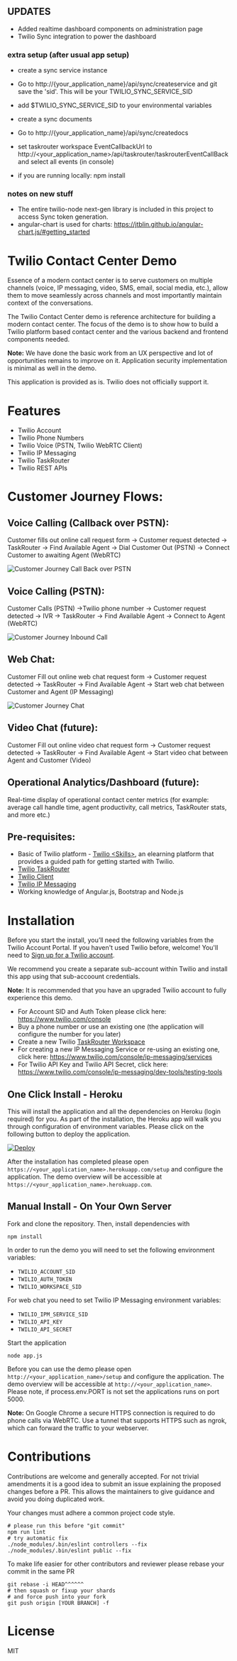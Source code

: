 ## UPDATES
* Added realtime dashboard components on administration page
* Twilio Sync integration to power the dashboard

### extra setup (after usual app setup)
* create a sync service instance
 * Go to http://{your_application_name}/api/sync/createservice and git save the 'sid'.  This will be your TWILIO_SYNC_SERVICE_SID
* add $TWILIO_SYNC_SERVICE_SID to your environmental variables
* create a sync documents
 * Go to http://{your_application_name}/api/sync/createdocs
* set taskrouter workspace EventCallbackUrl to http://<your_application_name>/api/taskrouter/taskrouterEventCallBack and select all events (in console)

* if you are running locally: npm install


### notes on new stuff
* The entire twilio-node next-gen library is included in this project to access Sync token generation.
* angular-chart is used for charts: https://jtblin.github.io/angular-chart.js/#getting_started


# Twilio Contact Center Demo
Essence of a modern contact center is to serve customers on multiple channels (voice, IP messaging, video, SMS, email, social media, etc.), allow them to move seamlessly across channels and most importantly maintain context of the conversations.

The Twilio Contact Center demo is reference architecture for building a modern contact center. The focus of the demo is to show how to build a Twilio platform based contact center and the various backend and frontend components needed.

**Note:** We have done the basic work from an UX perspective and lot of opportunities remains to improve on it. Application security implementation is minimal as well in the demo.

This application is provided as is.  Twilio does not officially support it.

# Features
* Twilio Account
* Twilio Phone Numbers
* Twilio Voice (PSTN, Twilio WebRTC Client)
* Twilio IP Messaging
* Twilio TaskRouter
* Twilio REST APIs

# Customer Journey Flows:
## Voice Calling (Callback over PSTN):
Customer fills out online call request form -> Customer request detected -> TaskRouter -> Find Available Agent -> Dial Customer Out (PSTN) -> Connect Customer to awaiting Agent (WebRTC)

![Customer Journey Call Back over PSTN](contact_center_flow_call_back.png)

## Voice Calling (PSTN):
Customer Calls (PSTN) ->Twilio phone number -> Customer request detected -> IVR -> TaskRouter -> Find Available Agent -> Connect to Agent (WebRTC)

![Customer Journey Inbound Call](contact_center_flow_inbound.png)

## Web Chat:
Customer Fill out online web chat request form -> Customer request detected -> TaskRouter -> Find Available Agent -> Start web chat between Customer and Agent (IP Messaging)

![Customer Journey Chat](contact_center_flow_chat.png)

## Video Chat (future):
Customer Fill out online video chat request form -> Customer request detected -> TaskRouter -> Find Available Agent -> Start video chat between Agent and Customer (Video)

## Operational Analytics/Dashboard (future):
Real-time display of operational contact center metrics (for example: average call handle time, agent productivity, call metrics, TaskRouter stats, and more etc.)

## Pre-requisites:
* Basic of Twilio platform - [Twilio \<Skills\>](https://twilio.radicalskills.com/), an elearning platform that provides a guided path for getting started with Twilio.
* [Twilio TaskRouter](https://www.twilio.com/docs/quickstart/ruby/taskrouter)
* [Twilio Client](https://www.twilio.com/docs/quickstart/ruby/client)
* [Twilio IP Messaging](https://www.twilio.com/docs/api/ip-messaging/guides/quickstart-js)
* Working knowledge of Angular.js, Bootstrap and Node.js

# Installation

Before you start the install, you’ll need the following variables from the Twilio Account Portal. If you haven't used Twilio before, welcome! You'll need to [Sign up for a Twilio account](https://www.twilio.com/try-twilio).

We recommend you create a separate sub-account within Twilio and install this app using that sub-accoount credentials.

**Note:** It is recommended that you have an upgraded Twilio account to fully experience this demo.

* For Account SID and Auth Token please click here:  https://www.twilio.com/console
* Buy a phone number or use an existing one (the application will configure the number for you later)
* Create a new Twilio [TaskRouter Workspace](https://www.twilio.com/user/account/taskrouter/workspaces)
* For creating a new IP Messaging Service or re-using an existing one, click here: https://www.twilio.com/console/ip-messaging/services
* For Twilio API Key and Twilio API Secret, click here: https://www.twilio.com/console/ip-messaging/dev-tools/testing-tools

## One Click Install - Heroku

This will install the application and all the dependencies on Heroku (login required) for you. As part of the installation, the Heroku app will walk you through configuration of environment variables.  Please click on the following button to deploy the application.

[![Deploy](https://www.herokucdn.com/deploy/button.svg)](https://heroku.com/deploy)

After the installation has completed please open `https://<your_application_name>.herokuapp.com/setup` and configure the application. The demo overview will be accessible at `https://<your_application_name>.herokuapp.com`.

## Manual Install - On Your Own Server

Fork and clone the repository. Then, install dependencies with

`npm install`

In order to run the demo you will need to set the following environment variables:

- `TWILIO_ACCOUNT_SID`
- `TWILIO_AUTH_TOKEN`
- `TWILIO_WORKSPACE_SID`

For web chat you need to set Twilio IP Messaging environment variables:

- `TWILIO_IPM_SERVICE_SID`
- `TWILIO_API_KEY`
- `TWILIO_API_SECRET`

Start the application

`node app.js`

Before you can use the demo please open `http://<your_application_name>/setup` and configure the application. The demo overview will be accessible at `http://<your_application_name>`. Please note, if process.env.PORT is not set the applications runs on port 5000.

**Note:** On Google Chrome a secure HTTPS connection is required to do phone calls via WebRTC. Use a tunnel that supports HTTPS such as ngrok, which can forward the traffic to your webserver.

# Contributions

Contributions are welcome and generally accepted. For not trivial amendments it is a good idea to submit an issue explaining the proposed changes before a PR. This allows the maintainers to give guidance and avoid you doing duplicated work.

Your changes must adhere a common project code style.

```
# please run this before "git commit"
npm run lint
# try automatic fix
./node_modules/.bin/eslint controllers --fix
./node_modules/.bin/eslint public --fix
```

To make life easier for other contributors and reviewer please rebase your commit in the same PR

```
git rebase -i HEAD^^^^^^
# then squash or fixup your shards
# and force push into your fork
git push origin [YOUR BRANCH] -f
```


# License

MIT
